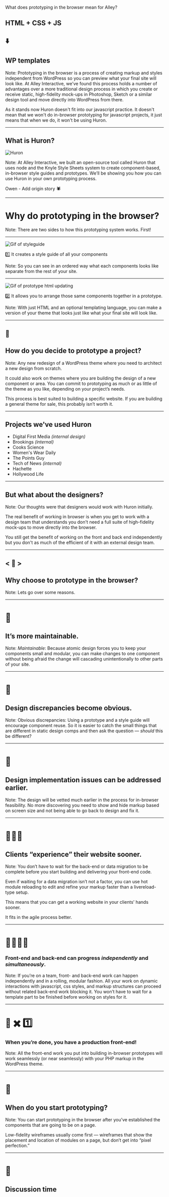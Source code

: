 What does prototyping in the browser mean for Alley?

## HTML + CSS + JS <!-- .element: class="fragment" data-fragment-index="1" -->
## ⬇️ <!-- .element: class="fragment" data-fragment-index="1" -->
## WP templates <!-- .element: class="fragment" data-fragment-index="1" -->

Note: Prototyping in the browser is a process of creating markup and styles independent from WordPress so you can preview what your final site will look like. At Alley Interactive, we’ve found this process holds a number of advantages over a more traditional design process in which you create or receive static, high-fidelity mock-ups in Photoshop, Sketch or a similar design tool and move directly into WordPress from there.

As it stands now Huron doesn't fit into our javascript practice. It doesn't mean that we won't do in-browser prototyping for javascript projects, it just means that when we do, it won't be using Huron.

---

## What is Huron?

![Huron](https://cl.ly/3L1V1g3M3a3c/download/www.npmjs.com-package-huron.png)

Note: At Alley Interactive, we built an open-source tool called Huron that uses node and the Knyle Style Sheets system to create component-based, in-browser style guides and prototypes. We’ll be showing you how you can use Huron in your own prototyping process.

Owen - Add origin story 🕷

---

# Why do prototyping in the browser?

Note: There are two sides to how this prototyping system works. First!

---

![Gif of styleguide](https://cl.ly/2s292S0z3J2q/download/Screen%20Recording%202017-05-27%20at%2011.51%20AM.gif)

1️⃣  It creates a style guide of all your components

Note: So you can see in an ordered way what each components looks like separate from the rest of your site.

---

![Gif of prototype html updating](https://cl.ly/0z2A0v1v3v3z/download/Screen%20Recording%202017-05-27%20at%2012.03%20PM.gif)

2️⃣ It allows you to arrange those same components together in a prototype.

Note: With just HTML and an optional templating language, you can make a version of your theme that looks just like what your final site will look like.

---

## 🤔
## How do you decide to prototype a project?

Note: Any new redesign of a WordPress theme where you need to architect a new design from scratch.

It could also work on themes where you are building the design of a new component or area. You can commit to prototyping as much or as little of the theme as you like, depending on your project’s needs.

This process is best suited to building a specific website. If you are building a general theme for sale, this probably isn’t worth it.

---

## Projects we've used Huron

- Digital First Media _(internal design)_
- Brookings _(internal)_
- Cooks Science
- Women's Wear Daily
- The Points Guy
- Tech of News _(internal)_
- Hachette
- Hollywood Life

---

## But what about the designers?

Note: Our thoughts were that designers would work with Huron initially.

The real benefit of working in browser is when you get to work with a design team that understands you don't need a full suite of high-fidelity mock-ups to move directly into the browser.

You still get the benefit of working on the front and back end independently but you don't as much of the efficient of it with an external design team.

---

## < 🎨 > <!-- .element: class="code" -->
## Why choose to prototype in the browser?

Note: Lets go over some reasons.

---

# 🔨
## It’s more maintainable.

Note: *Maintainable*: Because atomic design forces you to keep your components small and modular, you can make changes to one component without being afraid the change will cascading unintentionally to other parts of your site.

---

# 👯
## Design discrepancies become obvious.

Note: Obvious discrepancies: Using a prototype and a style guide will encourage component reuse. So it is easier to catch the small things that are different in static design comps and then ask the question — _should_ this be different?

---

# 🙋
## Design implementation issues can be addressed earlier.

Note: The design will be vetted much earlier in the process for in-browser feasibility. No more discovering you need to show and hide markup based on screen size and not being able to go back to design and fix it.

---

# 👩‍💻💯
## Clients “experience” their website sooner.

Note: You don’t have to wait for the back-end or data migration to be complete before you start building and delivering your front-end code.

Even if waiting for a data migration isn’t not a factor, you can use hot module reloading to edit and refine your markup faster than a livereload-type setup.

This means that you can get a working website in your clients’ hands sooner.

It fits in the agile process better.

---

# 👩‍💻👨‍💻
### Front-end and back-end can progress _independently_ and _simultaneously_.

Note: If you’re on a team, front- and back-end work can happen independently and in a rolling, modular fashion. All your work on dynamic interactions with javascript, css styles, and markup structures can proceed without related back-end work blocking it. You won’t have to wait for a template part to be finished before working on styles for it.

---

# 🔨 ✖️ 1️⃣
### When you’re done, you have a production front-end!

Note: All the front-end work you put into building in-browser prototypes will work seamlessly (or near seamlessly) with your PHP markup in the WordPress theme.

---

# 🤔
## When do you start prototyping?

Note: You can start prototyping in the browser after you’ve established the components that are going to be on a page.

Low-fidelity wireframes usually come first — wireframes that show the placement and location of modules on a page, but don’t get into “pixel perfection.”

---

# 🎤
## Discussion time